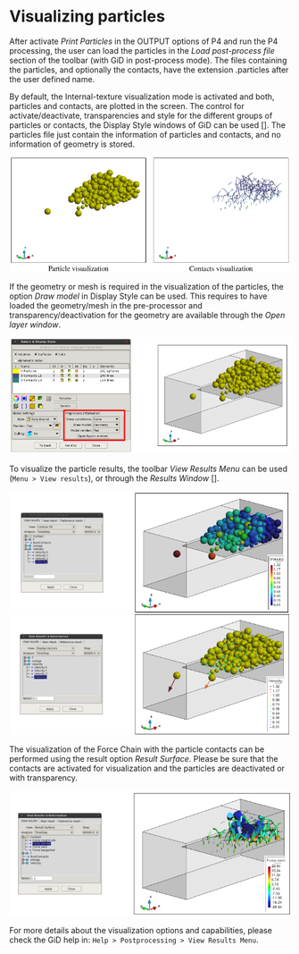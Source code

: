# Visualizing particles

After activate *Print Particles* in the OUTPUT options of P4 and run the P4 processing, the user can
load the particles in the *Load post-process file* section of the toolbar (with GiD in post-process mode).
The files containing the particles, and optionally the contacts, have the extension .particles after the user
defined name.

By default, the Internal-texture visualization mode is activated and both, particles and contacts, are
plotted in the screen. The control for activate/deactivate, transparencies and style for the different groups
of particles or contacts, the Display Style windows of GiD can be used [].
The particles file just contain the information of particles and contacts, and no information of geometry
is stored.

![Alt Text](img/post_particle-contact_visualization.png "Sphere view modes")

If the geometry or mesh is required in the visualization of the particles, the option *Draw model* in Display Style can be used.
This requires to have loaded the geometry/mesh in the pre-processor and transparency/deactivation for the geometry are available
through the *Open layer window*.


![Alt Text](img/post_particle_display_style.png "Sphere view modes")

To visualize the particle results, the toolbar *View Results Menu* can be used (`Menu > View results`), or through the *Results Window* [].

![Alt Text](img/post_particle_display_velocity.png "Sphere view modes")
![Alt Text](img/post_particle_display_velocity_vectors.png "Sphere view modes")

The visualization of the Force Chain with the particle contacts can be performed using the result option *Result Surface*.
Please be sure that the contacts are activated for visualization and the particles are deactivated or with transparency.

![Alt Text](img/post_particle_display_force-chain.png "Sphere view modes")


For more details about the visualization options and capabilities, please check the GiD help in: `Help > Postprocessing > View Results Menu`.
